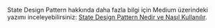 
State Design Pattern hakkında daha fazla bilgi için Medium üzerindeki yazımı inceleyebilirsiniz: [State Design Pattern Nedir ve Nasıl Kullanılır](https://medium.com/@yunusemrenalbant/state-design-pattern-nedir-ve-nas%C4%B1l-kullan%C4%B1l%C4%B1r-bfe3ff374e4e).
